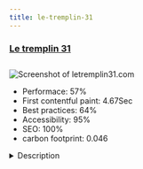 ```yaml
---
title: le-tremplin-31
---
```


<div style="height: 3rem">
  <a href="http://www.letremplin31.com/"><h3>Le tremplin 31</h3></a>
</div>
<img loading="lazy" src="/images/thumbs/letremplin31.com.jpg" alt="Screenshot of letremplin31.com" />
<ul>
  <li>Performace: 57%</li>
  <li>
    First contentful paint:
    4.67Sec
  </li>
  <li>Best practices: 64%</li>
  <li>Accessibility: 95%</li>
  <li>SEO: 100%</li>
  <li>carbon footprint: 0.046</li>
</ul>
<details>
  <summary>Description</summary>
  <p>For this site we create a responsive site with page builder system. We create a responsive site with lite Job board using FLEXIcontent CCK. User can manage CV, job apply with front-end dashboard multi search system.Helix 3 template for responsive system
SP page builder for home page
Drop editor for easier responsive article
FLEXIcontent CCK for Jobboard
Linkymap for business directory</p>
</details>

